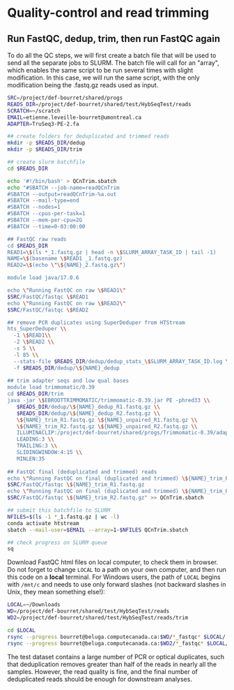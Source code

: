# Quality-control and read trimming

## Run FastQC, dedup, trim, then run FastQC again

To do all the QC steps, we will first create a batch file that will be used to send all the separate jobs to SLURM. The batch file will call for an "array", which enables the same script to be run several times with slight modification. In this case, we will run the same script, with the only modification being the .fastq.gz reads used as input.
```bash
SRC=/project/def-bourret/shared/progs
READS_DIR=/project/def-bourret/shared/test/HybSeqTest/reads
SCRATCH=~/scratch
EMAIL=etienne.leveille-bourret@umontreal.ca
ADAPTER=TruSeq3-PE-2.fa

## create folders for deduplicated and trimmed reads
mkdir -p $READS_DIR/dedup
mkdir -p $READS_DIR/trim

## create slurm batchfile
cd $READS_DIR

echo '#!/bin/bash' > QCnTrim.sbatch
echo "#SBATCH --job-name=readQCnTrim
#SBATCH --output=readQCnTrim-%a.out
#SBATCH --mail-type=end
#SBATCH --nodes=1
#SBATCH --cpus-per-task=1
#SBATCH --mem-per-cpu=2G
#SBATCH --time=0-03:00:00

## FastQC raw reads
cd $READS_DIR
READ1=\$(ls *_1.fastq.gz | head -n \$SLURM_ARRAY_TASK_ID | tail -1)
NAME=\$(basename \$READ1 _1.fastq.gz)
READ2=\$(echo \"\${NAME}_2.fastq.gz\")

module load java/17.0.6

echo \"Running FastQC on raw \$READ1\"
$SRC/FastQC/fastqc \$READ1
echo \"Running FastQC on raw \$READ2\"
$SRC/FastQC/fastqc \$READ2

## remove PCR duplicates using SuperDeduper from HTStream
hts_SuperDeduper \\
  -1 \$READ1\\
  -2 \$READ2 \\
  -s 5 \\
  -l 85 \\
  --stats-file $READS_DIR/dedup/dedup_stats_\$SLURM_ARRAY_TASK_ID.log \\
  -f $READS_DIR/dedup/\${NAME}_dedup
  
## trim adapter seqs and low qual bases
module load trimmomatic/0.39
cd $READS_DIR/trim
java -jar \$EBROOTTRIMMOMATIC/trimmomatic-0.39.jar PE -phred33 \\
   $READS_DIR/dedup/\${NAME}_dedup_R1.fastq.gz \\
   $READS_DIR/dedup/\${NAME}_dedup_R2.fastq.gz \\
   \${NAME}_trim_R1.fastq.gz \${NAME}_unpaired_R1.fastq.gz \\
   \${NAME}_trim_R2.fastq.gz \${NAME}_unpaired_R2.fastq.gz \\
   ILLUMINACLIP:/project/def-bourret/shared/progs/Trimmomatic-0.39/adapters/$ADAPTER:2:30:10:8:TRUE \\
   LEADING:3 \\
   TRAILING:3 \\
   SLIDINGWINDOW:4:15 \\
   MINLEN:35
   
## FastQC final (deduplicated and trimmed) reads
echo \"Running FastQC on final (duplicated and trimmed) \${NAME}_trim_R1.fastq.gz\"
$SRC/FastQC/fastqc \${NAME}_trim_R1.fastq.gz
echo \"Running FastQC on final (duplicated and trimmed) \${NAME}_trim_R2.fastq.gz\"
$SRC/FastQC/fastqc \${NAME}_trim_R2.fastq.gz" >> QCnTrim.sbatch

## submit this batchfile to SLURM
NFILES=$(ls -1 *_1.fastq.gz | wc -l)
conda activate htstream
sbatch --mail-user=$EMAIL --array=1-$NFILES QCnTrim.sbatch

## check progress on SLURM queue
sq

```

Download FastQC html files on local computer, to check them in browser. Do not forget to change `LOCAL` to a path on your own computer, and then run this code on a **local** terminal. For Windows users, the path of `LOCAL` begins with `/mnt/c` and needs to use only forward slashes (not backward slashes in Unix, they mean something else!):
```bash
LOCAL=~/Downloads
WD=/project/def-bourret/shared/test/HybSeqTest/reads
WD2=/project/def-bourret/shared/test/HybSeqTest/reads/trim

cd $LOCAL
rsync --progress bourret@beluga.computecanada.ca:$WD/*_fastqc* $LOCAL/.
rsync --progress bourret@beluga.computecanada.ca:$WD2/*_fastqc* $LOCAL/.

```

The test dataset contains a large number of PCR or optical duplicates, such that deduplication removes greater than half of the reads in nearly all the samples. However, the read quality is fine, and the final number of deduplicated reads should be enough for downstream analyses.



